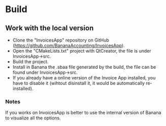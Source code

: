 # Build

## Work with the local version

* Clone the "InvoicesApp" repository on GitHub (https://github.com/BananaAccounting/InvoicesApp).
* Open the "CMakeLists.txt" project with QtCreator, the file is under InvoicesApp->src.
* Build the project.
* Install in Banana the .sbaa file generated by the build, the file can be found under InvoicesApp->src.
* If you already have a online version of the Invoice App installed, you have to disable it (wihtout disinstall it, it would be automatically re-installed).

### Notes
If you works on InvoicesApp is better to use the internal version of Banana to visualize all the options.